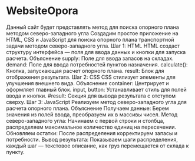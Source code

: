 # WebsiteOpora
Данный сайт будет представлять метод для поиска опорного плана методом северо-западного угла
Создадим простое приложение на HTML, CSS и JavaScript для поиска опорного плана транспортной задачи методом северо-западного угла.
Шаг 1: HTML
HTML создаст структуру интерфейса — поля для ввода данных и кнопки для запуска расчета.
Объяснение
supply: Поле для ввода запасов на складах.
demand: Поле для ввода потребностей пунктов назначения.
calculate(): Кнопка, запускающая расчет опорного плана.
result: Блок для отображения результата.
Шаг 2: CSS
CSS стилизует элементы для улучшения внешнего вида.
Объяснение
container: Центрирует и оформляет главный блок.
input, button: Устанавливает стиль для полей ввода и кнопки.
#result: Секция для вывода результата с отступом сверху.
Шаг 3: JavaScript
Реализуем метод северо-западного угла для расчета опорного плана.
Объяснение
Получаем данные: Берем значения из полей ввода, преобразуем их в массивы чисел.
Метод северо-западного угла: Начинаем с первой строки и столбца, распределяем максимальное количество единиц на пересечении.
Обновляем остатки: После распределения корректируем запасы и потребности.
Вывод результата: Показываем шаги распределения, каждый шаг — текстовое описание, как груз перемещается от склада к пункту.
